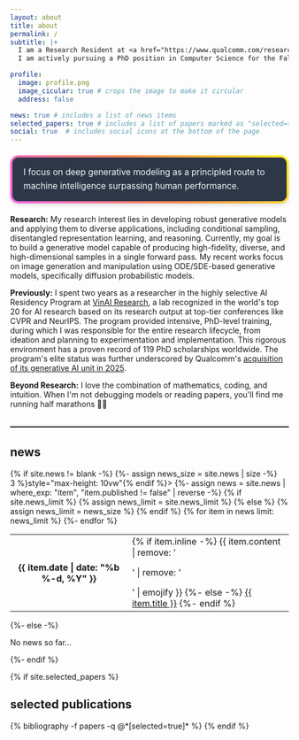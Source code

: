 ```yaml
---
layout: about
title: about
permalink: /
subtitle: |+
  I am a Research Resident at <a href="https://www.qualcomm.com/research/artificial-intelligence">Qualcomm AI Research</a>, where I am fortunate to be advised by Staff Scientist Dr. <a href="https://scholar.google.com/citations?user=FYZ5ODQAAAAJ&hl=en">Anh Tran</a><br><br>
  I am actively pursuing a PhD position in Computer Science for the Fall 2026 intake and excited to collaborate on impactful research! 🚀

profile:
  image: profile.png
  image_cicular: true # crops the image to make it circular
  address: false

news: true # includes a list of news items
selected_papers: true # includes a list of papers marked as "selected={true}"
social: true  # includes social icons at the bottom of the page
---
```


<div style="padding: 15px 20px; margin: 20px 0; border: 4px solid transparent; border-radius: 15px; background: linear-gradient(#2d3748, #2d3748) padding-box, linear-gradient(45deg, #f960eb, #ff854d, #fff41f) border-box; box-shadow: 0 4px 6px rgba(0, 0, 0, 0.1);">
  <p style="margin: 0; font-size: 1.1em; font-weight: 400; color: #f7fafc; line-height: 1.6;">I focus on deep generative modeling as a principled route to machine intelligence surpassing human performance.</p>
</div>

**Research:** My research interest lies in developing robust generative models and applying them to diverse applications, including conditional sampling, disentangled representation learning, and reasoning. Currently, my goal is to build a generative model capable of producing high-fidelity, diverse, and high-dimensional samples in a single forward pass. My recent works focus on image generation and manipulation using ODE/SDE-based generative models, specifically diffusion probabilistic models.

**Previously:** I spent two years as a researcher in the highly selective AI Residency Program at [VinAI Research](https://github.com/VinAIResearch), a lab recognized in the world's top 20 for AI research based on its research output at top-tier conferences like CVPR and NeurIPS. The program provided intensive, PhD-level training, during which I was responsible for the entire research lifecycle, from ideation and planning to experimentation and implementation. This rigorous environment has a proven record of 119 PhD scholarships worldwide. The program's elite status was further underscored by Qualcomm's [acquisition of its generative AI unit in 2025](https://techcrunch.com/2025/04/01/qualcomm-acquires-generative-ai-division-of-vietnamese-startup-vinai/).

**Beyond Research:** I love the combination of mathematics, coding, and intuition. When I'm not debugging models or reading papers, you'll find me running half marathons 🏃‍♂️

<style>
  .custom-hr {
    border: none;
    border-top: 1px solid rgba(0, 0, 0, 0.1);
    margin: 2rem 0;
  }
  [data-theme="dark"] .custom-hr {
    border-top-color: rgba(255, 255, 255, 0.15);
  }
</style>
<hr class="custom-hr">

<div class="news">
  <h2>news</h2>
  {% if site.news != blank -%}
  {%- assign news_size = site.news | size -%}
  <div class="table-responsive" {% if site.news_scrollable and news_size > 3 %}style="max-height: 10vw"{% endif %}>
    <table class="table table-sm table-borderless">
    {%- assign news = site.news | where_exp: "item", "item.published != false" | reverse -%}
    {% if site.news_limit %}
    {% assign news_limit = site.news_limit %}
    {% else %}
    {% assign news_limit = news_size %}
    {% endif %}
    {% for item in news limit: news_limit %}
      <tr>
        <th scope="row">{{ item.date | date: "%b %-d, %Y" }}</th>
        <td>
          {% if item.inline -%}
            {{ item.content | remove: '<p>' | remove: '</p>' | emojify }}
          {%- else -%}
            <a class="news-title" href="{{ item.url | relative_url }}">{{ item.title }}</a>
          {%- endif %}
        </td>
      </tr>
    {%- endfor %}
    </table>
  </div>
{%- else -%}
  <p>No news so far...</p>
{%- endif %}
</div>
  
{% if site.selected_papers %}
  <h2>selected publications</h2>
  {% bibliography -f papers -q @*[selected=true]* %}
{% endif %}
